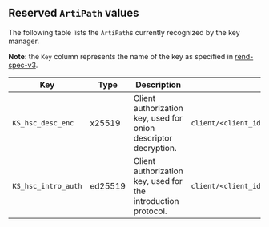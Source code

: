 ## Reserved `ArtiPath` values

The following table lists the `ArtiPath`s currently recognized by the key
manager.

**Note**: the `Key` column represents the name of the key as specified in
[rend-spec-v3].


| Key                  | Type         | Description                                                             | `ArtiPath`                                                                |
|----------------------|--------------|-------------------------------------------------------------------------|---------------------------------------------------------------------------|
| `KS_hsc_desc_enc`    | x25519       | Client authorization key, used for onion descriptor decryption.         | `client/<client_id>/<hsid>.onion/KS_hsc_desc_enc.x25519_private`          |
| `KS_hsc_intro_auth`  | ed25519      | Client authorization key, used for the introduction protocol.           | `client/<client_id>/<hsid>.onion/KS_hsc_intro_auth.ed25519_private`       |

[rend-spec-v3]: https://gitlab.torproject.org/tpo/core/torspec/-/blob/main/rend-spec-v3.txt
